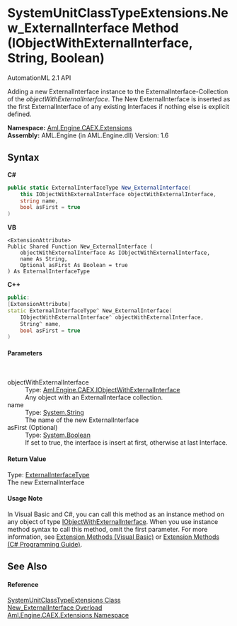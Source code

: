 # SystemUnitClassTypeExtensions.New_ExternalInterface Method (IObjectWithExternalInterface, String, Boolean)
AutomationML 2.1 API 

Adding a new ExternalInterface instance to the ExternalInterface-Collection of the *objectWithExternalInterface*. The New ExternalInterface is inserted as the first ExternalInterface of any existing Interfaces if nothing else is explicit defined.

**Namespace:**&nbsp;<a href="N_Aml_Engine_CAEX_Extensions">Aml.Engine.CAEX.Extensions</a><br />**Assembly:**&nbsp;AML.Engine (in AML.Engine.dll) Version: 1.6

## Syntax

**C#**<br />
``` C#
public static ExternalInterfaceType New_ExternalInterface(
	this IObjectWithExternalInterface objectWithExternalInterface,
	string name,
	bool asFirst = true
)
```

**VB**<br />
``` VB
<ExtensionAttribute>
Public Shared Function New_ExternalInterface ( 
	objectWithExternalInterface As IObjectWithExternalInterface,
	name As String,
	Optional asFirst As Boolean = true
) As ExternalInterfaceType
```

**C++**<br />
``` C++
public:
[ExtensionAttribute]
static ExternalInterfaceType^ New_ExternalInterface(
	IObjectWithExternalInterface^ objectWithExternalInterface, 
	String^ name, 
	bool asFirst = true
)
```


#### Parameters
&nbsp;<dl><dt>objectWithExternalInterface</dt><dd>Type: <a href="T_Aml_Engine_CAEX_IObjectWithExternalInterface">Aml.Engine.CAEX.IObjectWithExternalInterface</a><br />Any object with an ExternalInterface collection.</dd><dt>name</dt><dd>Type: <a href="https://docs.microsoft.com/dotnet/api/system.string" target="_parent" rel="noopener noreferrer">System.String</a><br />The name of the new ExternalInterface</dd><dt>asFirst (Optional)</dt><dd>Type: <a href="https://docs.microsoft.com/dotnet/api/system.boolean" target="_parent" rel="noopener noreferrer">System.Boolean</a><br />If set to true, the interface is insert at first, otherwise at last Interface.</dd></dl>

#### Return Value
Type: <a href="T_Aml_Engine_CAEX_ExternalInterfaceType">ExternalInterfaceType</a><br />The new ExternalInterface

#### Usage Note
In Visual Basic and C#, you can call this method as an instance method on any object of type <a href="T_Aml_Engine_CAEX_IObjectWithExternalInterface">IObjectWithExternalInterface</a>. When you use instance method syntax to call this method, omit the first parameter. For more information, see <a href="https://docs.microsoft.com/dotnet/visual-basic/programming-guide/language-features/procedures/extension-methods" target="_blank" rel="noopener noreferrer">Extension Methods (Visual Basic)</a> or <a href="https://docs.microsoft.com/dotnet/csharp/programming-guide/classes-and-structs/extension-methods" target="_blank" rel="noopener noreferrer">Extension Methods (C# Programming Guide)</a>.

## See Also


#### Reference
<a href="T_Aml_Engine_CAEX_Extensions_SystemUnitClassTypeExtensions">SystemUnitClassTypeExtensions Class</a><br /><a href="Overload_Aml_Engine_CAEX_Extensions_SystemUnitClassTypeExtensions_New_ExternalInterface">New_ExternalInterface Overload</a><br /><a href="N_Aml_Engine_CAEX_Extensions">Aml.Engine.CAEX.Extensions Namespace</a><br />